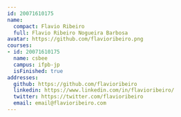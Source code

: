 ```yaml
---
id: 20071610175
name:
  compact: Flavio Ribeiro
  full: Flavio Ribeiro Nogueira Barbosa
avatar: https://github.com/flavioribeiro.png
courses:
- id: 20071610175
  name: csbee
  campus: ifpb-jp
  isFinished: true
addresses:
  github: https://github.com/flavioribeiro
  linkedin: https://www.linkedin.com/in/flavioribeiro/
  twitter: https://twitter.com/flavioribeiro
  email: email@flavioribeiro.com
---
```

